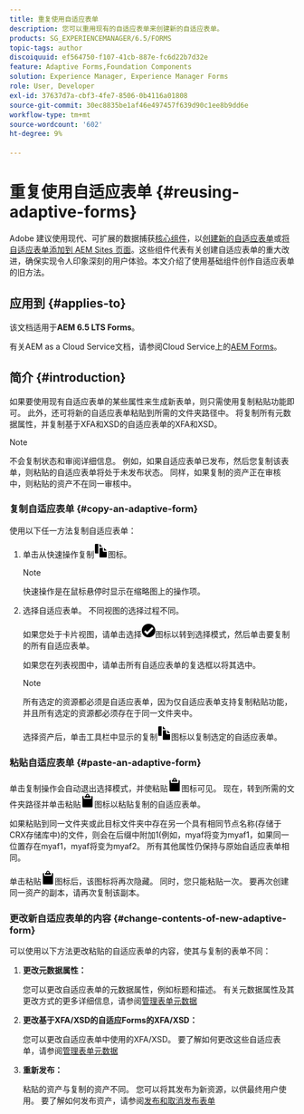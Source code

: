 ```yaml
---
title: 重复使用自适应表单
description: 您可以重用现有的自适应表单来创建新的自适应表单。
products: SG_EXPERIENCEMANAGER/6.5/FORMS
topic-tags: author
discoiquuid: ef564750-f107-41cb-887e-fc6d22b7d32e
feature: Adaptive Forms,Foundation Components
solution: Experience Manager, Experience Manager Forms
role: User, Developer
exl-id: 37637d7a-cbf3-4fe7-8506-0b4116a01808
source-git-commit: 30ec8835be1af46e497457f639d90c1ee8b9dd6e
workflow-type: tm+mt
source-wordcount: '602'
ht-degree: 9%

---
```


# 重复使用自适应表单 {#reusing-adaptive-forms}

<span class="preview">Adobe 建议使用现代、可扩展的数据捕获[核心组件](https://experienceleague.adobe.com/docs/experience-manager-core-components/using/adaptive-forms/introduction.html?lang=zh-Hans)，以[创建新的自适应表单](/help/forms/using/create-an-adaptive-form-core-components.md)或[将自适应表单添加到 AEM Sites 页面](/help/forms/using/create-or-add-an-adaptive-form-to-aem-sites-page.md)。这些组件代表有关创建自适应表单的重大改进，确保实现令人印象深刻的用户体验。本文介绍了使用基础组件创作自适应表单的旧方法。</span>

## 应用到 {#applies-to}

该文档适用于&#x200B;**AEM 6.5 LTS Forms**。

有关AEM as a Cloud Service文档，请参阅Cloud Service上的[AEM Forms](https://experienceleague.adobe.com/docs/experience-manager-cloud-service/content/forms/adaptive-forms-authoring/authoring-adaptive-forms-foundation-components/manage-metadata/reusing-adaptive-forms.html?lang=zh-Hans)。

## 简介 {#introduction}

如果要使用现有自适应表单的某些属性来生成新表单，则只需使用复制粘贴功能即可。 此外，还可将新的自适应表单粘贴到所需的文件夹路径中。 将复制所有元数据属性，并复制基于XFA和XSD的自适应表单的XFA和XSD。

>[!NOTE]
>
>不会复制状态和审阅详细信息。 例如，如果自适应表单已发布，然后您复制该表单，则粘贴的自适应表单将处于未发布状态。 同样，如果复制的资产正在审核中，则粘贴的资产不在同一审核中。

### 复制自适应表单 {#copy-an-adaptive-form}

使用以下任一方法复制自适应表单：

1. 单击从快速操作复制![aem6forms_copy](assets/aem6forms_copy.png)图标。

   >[!NOTE]
   >
   >快速操作是在鼠标悬停时显示在缩略图上的操作项。

1. 选择自适应表单。 不同视图的选择过程不同。

   如果您处于卡片视图，请单击选择![aem6forms_check-circle](assets/aem6forms_check-circle.png)图标以转到选择模式，然后单击要复制的所有自适应表单。

   如果您在列表视图中，请单击所有自适应表单的复选框以将其选中。

   >[!NOTE]
   >
   >所有选定的资源都必须是自适应表单，因为仅自适应表单支持复制粘贴功能，并且所有选定的资源都必须存在于同一文件夹中。

   选择资产后，单击工具栏中显示的复制![aem6forms_copy](assets/aem6forms_copy.png)图标以复制选定的自适应表单。

### 粘贴自适应表单 {#paste-an-adaptive-form}

单击复制操作会自动退出选择模式，并使粘贴![aem6forms_paste](assets/aem6forms_paste.png)图标可见。 现在，转到所需的文件夹路径并单击粘贴![aem6forms_paste](assets/aem6forms_paste.png)图标以粘贴复制的自适应表单。

如果粘贴到同一文件夹或此目标文件夹中存在另一个具有相同节点名称(存储于CRX存储库中)的文件，则会在后缀中附加1(例如，myaf将变为myaf1，如果同一位置存在myaf1，myaf将变为myaf2。 所有其他属性仍保持与原始自适应表单相同。

单击粘贴![aem6forms_paste](assets/aem6forms_paste.png)图标后，该图标将再次隐藏。 同时，您只能粘贴一次。 要再次创建同一资产的副本，请再次复制该副本。

### 更改新自适应表单的内容 {#change-contents-of-new-adaptive-form}

可以使用以下方法更改粘贴的自适应表单的内容，使其与复制的表单不同：

1. **更改元数据属性：**

   您可以更改自适应表单的元数据属性，例如标题和描述。 有关元数据属性及其更改方式的更多详细信息，请参阅[管理表单元数据](/help/forms/using/manage-form-metadata.md)

1. **更改基于XFA/XSD的自适应Forms的XFA/XSD：**

   您可以更改自适应表单中使用的XFA/XSD。 要了解如何更改这些自适应表单，请参阅[管理表单元数据](/help/forms/using/manage-form-metadata.md)

1. **重新发布：**

   粘贴的资产与复制的资产不同。 您可以将其发布为新资源，以供最终用户使用。 要了解如何发布资产，请参阅[发布和取消发布表单](/help/forms/using/publishing-unpublishing-forms.md)
